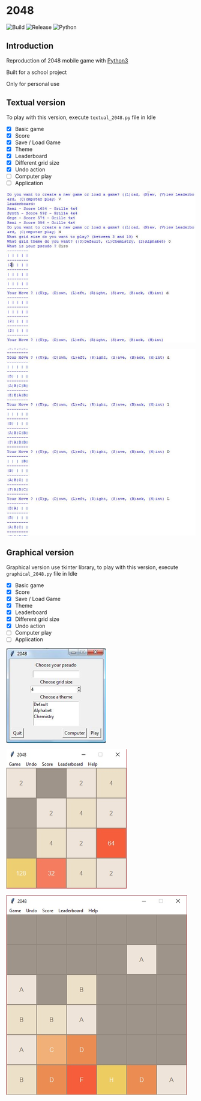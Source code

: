 # 2048

![Build](https://img.shields.io/badge/build-passing-green.svg)
![Release](https://img.shields.io/badge/release-v2.2-orange.svg)
![Python](https://img.shields.io/badge/python-3.X-blue.svg)

## Introduction
Reproduction of 2048 mobile game with [Python3](https://www.python.org/downloads/)

Built for a school project

Only for personal use

## Textual version
To play with this version, execute `textual_2048.py` file in Idle
- [x] Basic game
- [x] Score
- [x] Save / Load Game
- [x] Theme
- [x] Leaderboard
- [x] Different grid size
- [x] Undo action
- [ ] Computer play
- [ ] Application

![Textual version](img/textual/menu.jpg)

![Textual version](img/textual/theme.jpg)

## Graphical version
Graphical version use tkinter library, to play with this version, execute `graphical_2048.py` file in Idle
- [x] Basic game
- [x] Score
- [x] Save / Load Game
- [x] Theme
- [x] Leaderboard
- [x] Different grid size
- [x] Undo action
- [ ] Computer play
- [ ] Application

![Graphical version](img/graphic/menu.jpg)

![Graphical version](img/graphic/play.jpg)

![Graphical version](img/graphic/theme.jpg)